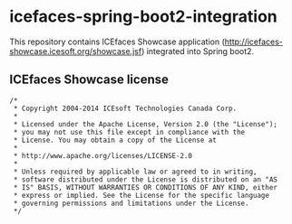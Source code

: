 # icefaces-spring-boot2-integration

This repository contains ICEfaces Showcase application (http://icefaces-showcase.icesoft.org/showcase.jsf) integrated into Spring boot2. 



## ICEfaces Showcase license 
```
/*
 * Copyright 2004-2014 ICEsoft Technologies Canada Corp.
 *
 * Licensed under the Apache License, Version 2.0 (the "License");
 * you may not use this file except in compliance with the
 * License. You may obtain a copy of the License at
 *
 * http://www.apache.org/licenses/LICENSE-2.0
 *
 * Unless required by applicable law or agreed to in writing,
 * software distributed under the License is distributed on an "AS
 * IS" BASIS, WITHOUT WARRANTIES OR CONDITIONS OF ANY KIND, either
 * express or implied. See the License for the specific language
 * governing permissions and limitations under the License.
 */
 ```
